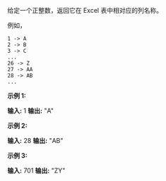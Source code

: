 给定一个正整数，返回它在 Excel 表中相对应的列名称。

例如，

    1 -> A
    2 -> B
    3 -> C
    ...
    26 -> Z
    27 -> AA
    28 -> AB 
    ...

**示例 1:**

**输入:** 1
**输出:** "A"

**示例 2:**

**输入:** 28
**输出:** "AB"

**示例 3:**

**输入:** 701
**输出:** "ZY"